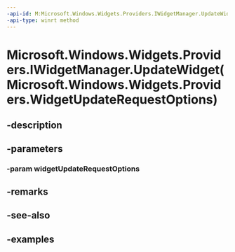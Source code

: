 ```yaml
---
-api-id: M:Microsoft.Windows.Widgets.Providers.IWidgetManager.UpdateWidget(Microsoft.Windows.Widgets.Providers.WidgetUpdateRequestOptions)
-api-type: winrt method
---
```


# Microsoft.Windows.Widgets.Providers.IWidgetManager.UpdateWidget(Microsoft.Windows.Widgets.Providers.WidgetUpdateRequestOptions)

<!--
public void UpdateWidget (Microsoft.Windows.Widgets.Providers.WidgetUpdateRequestOptions widgetUpdateRequestOptions);
-->


## -description

## -parameters

### -param widgetUpdateRequestOptions

## -remarks

## -see-also

## -examples


